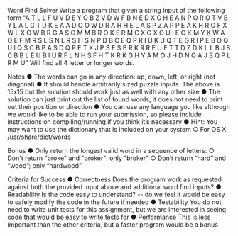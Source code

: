 Word Find Solver
Write a program that given a string input of the following form
"A T L L F U V D E Y O B Z V D
W F B N E D X G H E A N P O R
O T V B Y L A L G T D K E A A
D O O W D R A H H E L A S P Z
A P P E A K H R O F X W L X O
W B R G A S O M M B R O K E R
M C X G X O U I E O K M Y K W
A O E F M R S L S N L R S I I
S N P D B C E Q P R I U K U Q
T E G R I P E B O Q U I Q S C
B P A S D Q P E T X J P S E S
B R K R R E U E T T D Z D K L
L B J B C B B L E U B I U R F
L N H S F H T K R K G H Y A M
O J H D N Q A J S Q P L R M U"
Will find all 4 letter or longer words.

Notes
● The words can go in any direction: up, down, left, or right (not diagonal)
● It should handle arbitrarily sized puzzle inputs. The above is 15x15 but the solution
should work just as well with any other size
● The solution can just print out the list of found words, it does not need to print out their
position or direction
● You can use any language you like although we would like to be able to run your
submission, so please include instructions on compiling/running if you think it’s
necessary
● Hint: You may want to use the dictionary that is included on your system
○ For OS X: /usr/share/dict/words

Bonus
● Only return the longest valid word in a sequence of letters:
○ Don't return "broke" and "broker": only "broker"
○ Don’t return “hard” and “wood”; only “hardwood”

Criteria for Success
● Correctness Does the program work as requested against both the provided input
above and additional word find inputs?
● Readability Is the code easy to understand? -- do we feel it would be easy to safely
modify the code in the future if needed
● Testability You do not need to write unit tests for this assignment, but we are interested
in seeing code that would be easy to write tests for
● Performance This is less important than the other criteria, but a faster program would
be a bonus